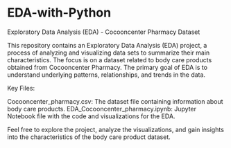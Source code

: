 # EDA-with-Python
Exploratory Data Analysis (EDA) - Cocooncenter Pharmacy Dataset

This repository contains an Exploratory Data Analysis (EDA) project, a process of analyzing and visualizing data sets to summarize their main characteristics. The focus is on a dataset related to body care products obtained from Cocooncenter Pharmacy. The primary goal of EDA is to understand underlying patterns, relationships, and trends in the data.

Key Files:

Cocooncenter_pharmacy.csv: The dataset file containing information about body care products.
EDA_Cocooncenter_pharmacy.ipynb: Jupyter Notebook file with the code and visualizations for the EDA.

Feel free to explore the project, analyze the visualizations, and gain insights into the characteristics of the body care product dataset.
